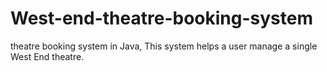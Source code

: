 # West-end-theatre-booking-system
theatre booking system in Java, This system helps a user manage a single West End
theatre.
